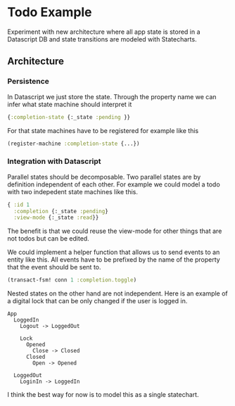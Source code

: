 # Todo Example

Experiment with new architecture where all app state is stored in a Datascript DB and state transitions are modeled with Statecharts.

## Architecture

### Persistence

In Datascript we just store the state. Through the property name we can infer what state machine should interpret it 

```clojure
{:completion-state {:_state :pending }}
```

For that state machines have to be registered for example like this

```clojure
(register-machine :completion-state {...})
```

### Integration with Datascript

Parallel states should be decomposable. Two parallel states are by definition independent of each other. For example we 
could model a todo with two indepedent state machines like this.

```clojure
{ :id 1
  :completion {:_state :pending}
  :view-mode {:_state :read}}
```

The benefit is that we could reuse the view-mode for other things that are not todos but can be edited.


We could implement a helper function that allows us to send events to an entity like this. 
All events have to be prefixed by the name of the property that the event should be sent to.

```clojure
(transact-fsm! conn 1 :completion.toggle)
```

Nested states on the other hand are not independent. Here is an example of a digital lock that can be only
changed if the user is logged in. 

```
App
  LoggedIn
    Logout -> LoggedOut
    
    Lock 
      Opened
        Close -> Closed
      Closed
        Open -> Opened
    
  LoggedOut
    LoginIn -> LoggedIn
```

I think the best way for now is to model this as a single statechart.
